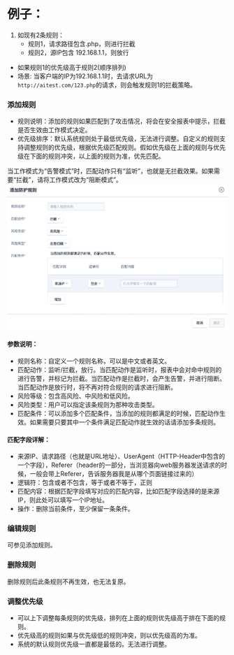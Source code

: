 
# 例子：
1. 如现有2条规则：
   * 规则1，请求路径包含.php，则进行拦截
   * 规则2，源IP包含 192.168.1.1，则放行

* 如果规则1的优先级高于规则2(顺序排列)
* 场景: 当客户端的IP为192.168.1.1时，去请求URL为``http://aitest.com/123.php``的请求，则会触发规则1的拦截策略。

### 添加规则
* 规则说明：添加的规则如果匹配到了攻击情况，将会在安全报表中提示，拦截是否生效由工作模式决定。
* 优先级排序：默认系统规则处于最低优先级，无法进行调整。自定义的规则支持调整规则的优先级，根据优先级匹配规则。假如优先级在上面的规则与优先级在下面的规则冲突，以上面的规则为准，优先匹配。

当工作模式为“告警模式”时，匹配动作只有“监听”，也就是无拦截效果。如果需要“拦截”，请将工作模式改为“阻断模式”。
![](/images/15971389516316.jpg)

#### 参数说明：
  - 规则名称：自定义一个规则名称，可以是中文或者英文。
  - 匹配动作：监听/拦截，放行。当匹配动作是监听时，报表中会对命中规则的进行告警，并标记为拦截。当匹配动作是拦截时，会产生告警，并进行阻断。当匹配动作是放行时，将不再对符合规则的请求进行阻断。
  - 风险等级：包含高风险、中风险和低风险。
  - 风险类型：用户可以指定该条规则为那种攻击类型。
  - 匹配条件：可以添加多个匹配条件，当添加的规则都满足的时候，匹配动作生效。如果需要只要其中一个条件满足匹配动作就生效的话请添加多条规则。

#### 匹配字段详解：

  - 来源IP、请求路径（也就是URL地址）、UserAgent（HTTP-Header中包含的一个字段），Referer（header的一部分，当浏览器向web服务器发送请求的时候，一般会带上Referer，告诉服务器我是从哪个页面链接过来的）
  - 逻辑符：包含或者不包含，等于或者不等于，正则
  - 匹配内容：根据匹配字段填写对应的匹配内容，比如匹配字段选择的是来源IP，则此处可以填写一个IP地址。
  - 操作：删除当前条件，至少保留一条条件。

### 编辑规则
可参见添加规则。

### 删除规则
删除规则后此条规则不再生效，也无法复原。

### 调整优先级

* 可以上下调整每条规则的优先级，排列在上面的规则优先级高于排在下面的规则。
* 优先级高的规则如果与优先级低的规则冲突，则以优先级高的为准。
* 系统的默认规则优先级一直都是最低的。无法进行调整。


